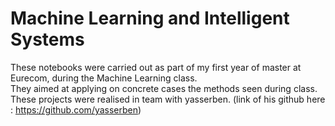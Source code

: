 # Machine Learning and Intelligent Systems
These notebooks were carried out as part of my first year of master at Eurecom, during the Machine Learning class.  
They aimed at applying on concrete cases the methods seen during class.  
These projects were realised in team with yasserben. (link of his github here : https://github.com/yasserben)
